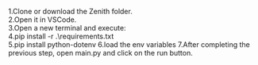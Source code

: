1.Clone or download the Zenith folder.  
2.Open it in VSCode.  
3.Open a new terminal and execute:  
4.pip install -r .\requirements.txt  
5.pip install python-dotenv
6.load the env variables
7.After completing the previous step, open main.py and click on the run button.
